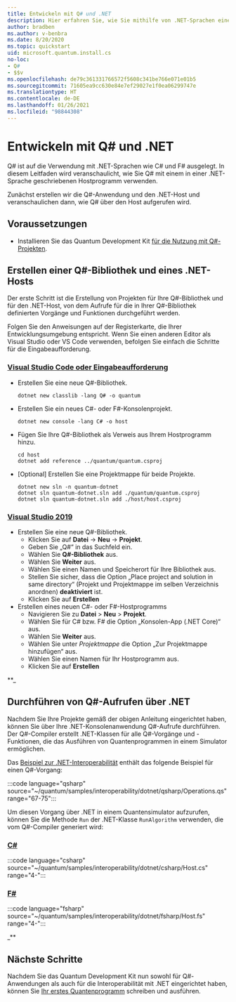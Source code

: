 ```yaml
---
title: Entwickeln mit Q# und .NET
description: Hier erfahren Sie, wie Sie mithilfe von .NET-Sprachen eine Anwendung vom Typ Q# erstellen.
author: bradben
ms.author: v-benbra
ms.date: 8/20/2020
ms.topic: quickstart
uid: microsoft.quantum.install.cs
no-loc:
- Q#
- $$v
ms.openlocfilehash: de79c361331766572f5608c341be766e071e01b5
ms.sourcegitcommit: 71605ea9cc630e84e7ef29027e1f0ea06299747e
ms.translationtype: HT
ms.contentlocale: de-DE
ms.lasthandoff: 01/26/2021
ms.locfileid: "98844308"
---
```

# <a name="develop-with-no-locq-and-net"></a>Entwickeln mit Q# und .NET

Q# ist auf die Verwendung mit .NET-Sprachen wie C# und F# ausgelegt.
In diesem Leitfaden wird veranschaulicht, wie Sie Q# mit einem in einer .NET-Sprache geschriebenen Hostprogramm verwenden.

Zunächst erstellen wir die Q#-Anwendung und den .NET-Host und veranschaulichen dann, wie Q# über den Host aufgerufen wird.

## <a name="prerequisites"></a>Voraussetzungen

- Installieren Sie das Quantum Development Kit [für die Nutzung mit Q#-Projekten](xref:microsoft.quantum.install.standalone).

## <a name="creating-a-no-locq-library-and-a-net-host"></a>Erstellen einer Q#-Bibliothek und eines .NET-Hosts

Der erste Schritt ist die Erstellung von Projekten für Ihre Q#-Bibliothek und für den .NET-Host, von dem Aufrufe für die in Ihrer Q#-Bibliothek definierten Vorgänge und Funktionen durchgeführt werden.

Folgen Sie den Anweisungen auf der Registerkarte, die Ihrer Entwicklungsumgebung entspricht.
Wenn Sie einen anderen Editor als Visual Studio oder VS Code verwenden, befolgen Sie einfach die Schritte für die Eingabeaufforderung.

### <a name="visual-studio-code-or-command-prompt"></a>[Visual Studio Code oder Eingabeaufforderung](#tab/tabid-cmdline)

- Erstellen Sie eine neue Q#-Bibliothek.

  ```dotnetcli
  dotnet new classlib -lang Q# -o quantum
  ```

- Erstellen Sie ein neues C#- oder F#-Konsolenprojekt.

  ```dotnetcli
  dotnet new console -lang C# -o host  
  ```

- Fügen Sie Ihre Q#-Bibliothek als Verweis aus Ihrem Hostprogramm hinzu.

  ```dotnetcli
  cd host
  dotnet add reference ../quantum/quantum.csproj
  ```

- [Optional] Erstellen Sie eine Projektmappe für beide Projekte.

  ```dotnetcli
  dotnet new sln -n quantum-dotnet
  dotnet sln quantum-dotnet.sln add ./quantum/quantum.csproj
  dotnet sln quantum-dotnet.sln add ./host/host.csproj
  ```

### <a name="visual-studio-2019"></a>[Visual Studio 2019](#tab/tabid-vs2019)

- Erstellen Sie eine neue Q#-Bibliothek.
  - Klicken Sie auf **Datei** -> **Neu** -> **Projekt**.
  - Geben Sie „Q#“ in das Suchfeld ein.
  - Wählen Sie **Q#-Bibliothek** aus.
  - Wählen Sie **Weiter** aus.
  - Wählen Sie einen Namen und Speicherort für Ihre Bibliothek aus.
  - Stellen Sie sicher, dass die Option „Place project and solution in same directory“ (Projekt und Projektmappe im selben Verzeichnis anordnen) **deaktiviert** ist.
  - Klicken Sie auf **Erstellen**
- Erstellen eines neuen C#- oder F#-Hostprogramms
  - Navigieren Sie zu **Datei** > **Neu** > **Projekt**.
  - Wählen Sie für C# bzw. F# die Option „Konsolen-App (.NET Core)“ aus.
  - Wählen Sie **Weiter** aus.
  - Wählen Sie unter *Projektmappe* die Option „Zur Projektmappe hinzufügen“ aus.
  - Wählen Sie einen Namen für Ihr Hostprogramm aus.
  - Klicken Sie auf **Erstellen**

**_

## <a name="calling-into-no-locq-from-net"></a>Durchführen von Q#-Aufrufen über .NET

Nachdem Sie Ihre Projekte gemäß der obigen Anleitung eingerichtet haben, können Sie über Ihre .NET-Konsolenanwendung Q#-Aufrufe durchführen.
Der Q#-Compiler erstellt .NET-Klassen für alle Q#-Vorgänge und -Funktionen, die das Ausführen von Quantenprogrammen in einem Simulator ermöglichen.

Das [Beispiel zur .NET-Interoperabilität](https://github.com/microsoft/Quantum/tree/main/samples/interoperability/dotnet) enthält das folgende Beispiel für einen Q#-Vorgang:

:::code language="qsharp" source="~/quantum/samples/interoperability/dotnet/qsharp/Operations.qs" range="67-75":::

Um diesen Vorgang über .NET in einem Quantensimulator aufzurufen, können Sie die Methode `Run` der .NET-Klasse `RunAlgorithm` verwenden, die vom Q#-Compiler generiert wird:

### <a name="c"></a>[C#](#tab/tabid-csharp)

:::code language="csharp" source="~/quantum/samples/interoperability/dotnet/csharp/Host.cs" range="4-":::

### <a name="f"></a>[F#](#tab/tabid-fsharp)

:::code language="fsharp" source="~/quantum/samples/interoperability/dotnet/fsharp/Host.fs" range="4-":::

_**
    
## <a name="next-steps"></a>Nächste Schritte

Nachdem Sie das Quantum Development Kit nun sowohl für Q#-Anwendungen als auch für die Interoperabilität mit .NET eingerichtet haben, können Sie [Ihr erstes Quantenprogramm](xref:microsoft.quantum.quickstarts.qrng) schreiben und ausführen.
